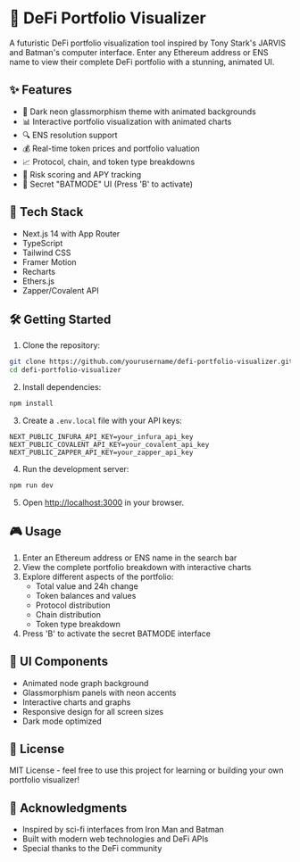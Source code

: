 # 🦇 DeFi Portfolio Visualizer

A futuristic DeFi portfolio visualization tool inspired by Tony Stark's JARVIS and Batman's computer interface. Enter any Ethereum address or ENS name to view their complete DeFi portfolio with a stunning, animated UI.

## ✨ Features

- 🎨 Dark neon glassmorphism theme with animated backgrounds
- 📊 Interactive portfolio visualization with animated charts
- 🔍 ENS resolution support
- 💰 Real-time token prices and portfolio valuation
- 📈 Protocol, chain, and token type breakdowns
- 🎯 Risk scoring and APY tracking
- 🦇 Secret "BATMODE" UI (Press 'B' to activate)

## 🚀 Tech Stack

- Next.js 14 with App Router
- TypeScript
- Tailwind CSS
- Framer Motion
- Recharts
- Ethers.js
- Zapper/Covalent API

## 🛠 Getting Started

1. Clone the repository:
```bash
git clone https://github.com/yourusername/defi-portfolio-visualizer.git
cd defi-portfolio-visualizer
```

2. Install dependencies:
```bash
npm install
```

3. Create a `.env.local` file with your API keys:
```
NEXT_PUBLIC_INFURA_API_KEY=your_infura_api_key
NEXT_PUBLIC_COVALENT_API_KEY=your_covalent_api_key
NEXT_PUBLIC_ZAPPER_API_KEY=your_zapper_api_key
```

4. Run the development server:
```bash
npm run dev
```

5. Open [http://localhost:3000](http://localhost:3000) in your browser.

## 🎮 Usage

1. Enter an Ethereum address or ENS name in the search bar
2. View the complete portfolio breakdown with interactive charts
3. Explore different aspects of the portfolio:
   - Total value and 24h change
   - Token balances and values
   - Protocol distribution
   - Chain distribution
   - Token type breakdown
4. Press 'B' to activate the secret BATMODE interface

## 🎨 UI Components

- Animated node graph background
- Glassmorphism panels with neon accents
- Interactive charts and graphs
- Responsive design for all screen sizes
- Dark mode optimized

## 📝 License

MIT License - feel free to use this project for learning or building your own portfolio visualizer!

## 🙏 Acknowledgments

- Inspired by sci-fi interfaces from Iron Man and Batman
- Built with modern web technologies and DeFi APIs
- Special thanks to the DeFi community 